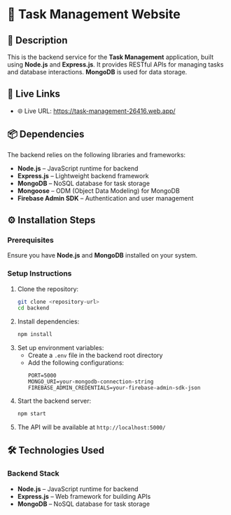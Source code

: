
# 📝 Task Management Website

## 🚀 Description  
This is the backend service for the **Task Management** application, built using **Node.js** and **Express.js**. It provides RESTful APIs for managing tasks and database interactions. **MongoDB** is used for data storage.  

## 🔗 Live Links  
- 🌐 Live URL: https://task-management-26416.web.app/ 

## 📦 Dependencies  
The backend relies on the following libraries and frameworks:  

- **Node.js** – JavaScript runtime for backend  
- **Express.js** – Lightweight backend framework  
- **MongoDB** – NoSQL database for task storage  
- **Mongoose** – ODM (Object Data Modeling) for MongoDB  
- **Firebase Admin SDK** – Authentication and user management  

## ⚙️ Installation Steps  

### Prerequisites  
Ensure you have **Node.js** and **MongoDB** installed on your system.  

### Setup Instructions  
1. Clone the repository:  
   ```bash
   git clone <repository-url>
   cd backend
   ```
2. Install dependencies:  
   ```bash
   npm install
   ```
3. Set up environment variables:  
   - Create a `.env` file in the backend root directory  
   - Add the following configurations:  
     ```env
     PORT=5000
     MONGO_URI=your-mongodb-connection-string
     FIREBASE_ADMIN_CREDENTIALS=your-firebase-admin-sdk-json
     ```
4. Start the backend server:  
   ```bash
   npm start
   ```
5. The API will be available at `http://localhost:5000/`  

## 🛠 Technologies Used  

### Backend Stack  
- **Node.js** – JavaScript runtime for backend  
- **Express.js** – Web framework for building APIs  
- **MongoDB** – NoSQL database for task storage  
